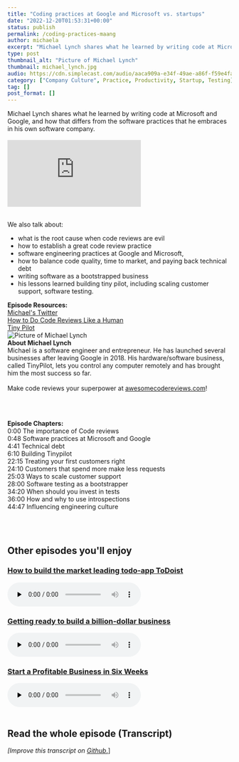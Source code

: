 ```yaml
---
title: "Coding practices at Google and Microsoft vs. startups"
date: "2022-12-20T01:53:31+00:00"
status: publish
permalink: /coding-practices-maang
author: michaela
excerpt: "Michael Lynch shares what he learned by writing code at Microsoft, Google and now at his startup."
type: post
thumbnail_alt: "Picture of Michael Lynch"
thumbnail: michael_lynch.jpg
audio: https://cdn.simplecast.com/audio/aaca909a-e34f-49ae-a86f-f59e4fa807f0/episodes/6d1dfdac-2c94-4424-ae43-398176735c9c/audio/381a7c5d-164d-4ee3-b446-f430fa33977e/default_tc.mp3
category: ["Company Culture", Practice, Productivity, Startup, Testing]
tag: []
post_format: []
---
```


<div class="episode-about">
Michael Lynch shares what he learned by writing code at Microsoft and Google, and how that differs from the software practices that he embraces in his own software company.<br/> <br/>

<div class="video-container">
<iframe class="video" src="https://www.youtube-nocookie.com/embed/MJJBoJSxvwQ" title="YouTube video player" rel=0"  frameborder="0" allowfullscreen="allowfullscreen allow="accelerometer; autoplay; clipboard-write; encrypted-media; gyroscope; picture-in-picture" allowfullscreen></iframe>
</div>

<br/>We also talk about:

<ul>
<li>what is the root cause when code reviews are evil</li>
<li>how to establish a great code review practice</li>
<li>software engineering practices at Google and Microsoft,</li>
<li>how to balance code quality, time to market, and paying back technical debt</li>
<li>writing software as a bootstrapped business</li>
<li>his lessons learned building tiny pilot, including scaling customer support, software testing.</li>
</ul>
</div>

<div class="episode-links">
<b>Episode Resources:</b><br/>
<a href="https://twitter.com/deliberatecoder">Michael's Twitter</a><br/>
<a href="https://mtlynch.io/human-code-reviews-1/">How to Do Code Reviews Like a Human</a><br/>
<a href="https://tinypilotkvm.com/">Tiny Pilot</a><br/>
</div>

<div class="row pt-2 align-items-center">
<div class="col-4 guest-picture">
<img src="michael_lynch.jpg" alt="Picture of Michael Lynch"/>
</div>
<div class="col-8 guest-about">
<b>About Michael Lynch</b><br/>
Michael is a software engineer and entrepreneur. He has launched several businesses after leaving Google in 2018. His hardware/software business, called TinyPilot, lets you control any computer remotely and has brought him the most success so far.
</div>
</div>
<br/>
<div class="sponsorship">
Make code reviews your superpower at <a href="https://awesomecodereviews.com">awesomecodereviews.com</a>!
</div>

<br/><br/>

<div class="episode-chapters">
<p><b>Episode Chapters: </b> <br/>
0:00 The importance of Code reviews<br/>
0:48 Software practices at Microsoft and Google<br/>
4:41 Technical debt<br/>
6:10 Building Tinypilot<br/>
22:15 Treating your first customers right<br/>
24:10 Customers that spend more make less requests<br/>
25:03 Ways to scale customer support<br/>
28:00 Software testing as a bootstrapper<br/>
34:20 When should you invest in tests<br/>
36:00 How and why to use introspections<br/>
44:47 Influencing engineering culture<br/>
</p>
</div>

<br/><br/>

<div>
  <h2>Other episodes you'll enjoy</h2>
<div class="row-md-6">
      <div class="row g-0 border rounded overflow-hidden flex-md-row mb-4 shadow-sm h-md-250 position-relative">
          <div class="col p-4 d-flex flex-column position-static">
            <h3 class="mb-0"><a href="https://www.software-engineering-unlocked.com/market-leader-productivity-app/">How to build the market leading todo-app ToDoist</a></h3>
  <audio controls preload="none">
                <source src="https://cdn.simplecast.com/audio/aaca90/aaca909a-e34f-49ae-a86f-f59e4fa807f0/67159a85-1734-416e-a493-baead56cb174/amir-salihefendic-ready_tc.mp3" />
              </audio>
          </div>
        </div>
      </div>
    	<div class="row-md-6">
      <div class="row g-0 border rounded overflow-hidden flex-md-row mb-4 shadow-sm h-md-250 position-relative">
          <div class="col p-4 d-flex flex-column position-static">
            <h3 class="mb-0"><a href="https://www.software-engineering-unlocked.com/getting-ready-for-a-billion-dollar-business/">Getting ready to build a billion-dollar business</a></h3>
  <audio controls preload="none">
                <source src="https://cdn.simplecast.com/audio/aaca909a-e34f-49ae-a86f-f59e4fa807f0/episodes/c9aa17f7-c159-456c-bd44-ca609c0ac29c/audio/3eb59a7c-8a65-4a7a-8550-eb374bc57dde/default_tc.mp3" />
              </audio>
          </div>
        </div>
      </div>
      	<div class="row-md-6">
      <div class="row g-0 border rounded overflow-hidden flex-md-row mb-4 shadow-sm h-md-250 position-relative">
          <div class="col p-4 d-flex flex-column position-static">
            <h3 class="mb-0"><a href="https://www.software-engineering-unlocked.com/episode-12-profitable-business-courtland-allen/">Start a Profitable Business in Six Weeks</a></h3>
  <audio controls preload="none">
                <source src="https://cdn.simplecast.com/audio/aaca90/aaca909a-e34f-49ae-a86f-f59e4fa807f0/c20424de-dfb3-4ff2-871e-0e64f6809511/courtland-allen-ready_tc.mp3" />
              </audio>
          </div>
        </div>
      </div>
</div>
<br/>

## Read the whole episode (Transcript)

_\[Improve this transcript on [Github](https://github.com/mgreiler/se-unlocked/tree/master/Transcripts)_[.](https://github.com/mgreiler/se-unlocked/tree/master/Transcripts)\]
